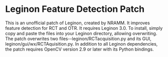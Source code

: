 Leginon Feature Detection Patch
======================================

This is an unofficial patch of Leginon, created by NRAMM.  It improves feature detection for RCT and OTR.  It requires Leginon 3.0.  To install, simply copy and paste the files into your Leginon directory, allowing overwriting.  The patch overwrites two files--leginon/RCTacquisition.py and its GUI, leginon/gui/wx/RCTAquisition.py.  In addition to all Leginon dependencies, the patch requires OpenCV version 2.9 or later with its Python bindings.
